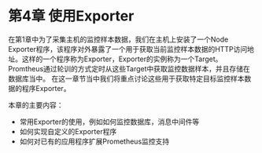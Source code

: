 # 第4章 使用Exporter

在第1章中为了采集主机的监控样本数据，我们在主机上安装了一个Node Exporter程序，该程序对外暴露了一个用于获取当前监控样本数据的HTTP访问地址。这样的一个程序称为Exporter，Exporter的实例称为一个Target。Promtheus通过轮训的方式定时从这些Target中获取监控数据样本，并且存储在数据库当中。 在这一章节当中我们将重点讨论这些用于获取特定目标监控样本数据的程序Exporter。

本章的主要内容：

* 常用Exporter的使用，例如如何监控数据库，消息中间件等
* 如何实现自定义的Exporter程序
* 如何对已有的应用程序扩展Prometheus监控支持